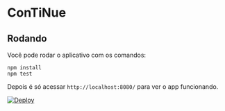 # ConTiNue

## Rodando

Você pode rodar o aplicativo com os comandos:

```
npm install
npm test
```

Depois é só acessar ``http://localhost:8080/`` para ver o app funcionando.

[![Deploy](https://www.herokucdn.com/deploy/button.svg)](https://heroku.com/deploy)